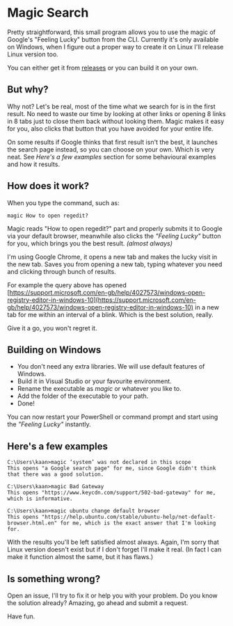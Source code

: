 # Magic Search 
Pretty straightforward, this small program allows you to use the magic of Google's "Feeling Lucky" button from the CLI.
Currently it's only available on Windows, when I figure out a proper way to create it on Linux I'll release Linux version too.

You can either get it from [releases](https://github.com/tkduman/magic-search/releases) or you can build it on your own.

## But why?

Why not? Let's be real, most of the time what we search for is in the first result. No need to waste our time by looking at other links or opening 8 links in 8 tabs just to close them back without looking them. Magic makes it easy for you, also clicks that button that you have avoided for your entire life.

On some results if Google thinks that first result isn't the best, it launches the search page instead, so you can choose on your own. Which is very neat. See *Here's a few examples* section for some behavioural examples and how it results.

## How does it work?

When you type the command, such as:

```console
magic How to open regedit?
```

Magic reads "How to open regedit?" part and properly submits it to Google via your default browser, meanwhile also clicks the *"Feeling Lucky"* button for you, which brings you the best result. *(almost always)*

I'm using Google Chrome, it opens a new tab and makes the lucky visit in the new tab. Saves you from opening a new tab, typing whatever you need and clicking through bunch of results.

For example the query above has opened [https://support.microsoft.com/en-gb/help/4027573/windows-open-registry-editor-in-windows-10](https://support.microsoft.com/en-gb/help/4027573/windows-open-registry-editor-in-windows-10) in a new tab for me within an interval of a blink. Which is the best solution, really.

Give it a go, you won't regret it.

## Building on Windows
* You don't need any extra libraries. We will use default features of Windows.
* Build it in Visual Studio or your favourite environment.
* Rename the executable as *magic* or whatever you like to.
* Add the folder of the executable to your path.
* Done!

You can now restart your PowerShell or command prompt and start using the *"Feeling Lucky"* instantly.

## Here's a few examples
```
C:\Users\kaan>magic ‘system’ was not declared in this scope
This opens "a Google search page" for me, since Google didn't think that there was a good solution.

C:\Users\kaan>magic Bad Gateway
This opens "https://www.keycdn.com/support/502-bad-gateway" for me, which is informative.

C:\Users\kaan>magic ubuntu change default browser
This opens "https://help.ubuntu.com/stable/ubuntu-help/net-default-browser.html.en" for me, which is the exact answer that I'm looking for.
```

With the results you'll be left satisfied almost always. Again, I'm sorry that Linux version doesn't exist but if I don't forget I'll make it real. (In fact I can make it function almost the same, but it has flaws.)

## Is something wrong?
Open an issue, I'll try to fix it or help you with your problem. Do you know the solution already? Amazing, go ahead and submit a request.

Have fun.
